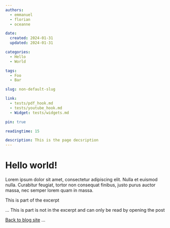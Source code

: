 ```yaml
---
authors:
  - emmanuel
  - florian
  - oceanne

date:
  created: 2024-01-31
  updated: 2024-01-31

categories:
  - Hello
  - World

tags:
  - Foo
  - Bar

slug: non-default-slug

link:
  - tests/pdf_hook.md
  - tests/youtube_hook.md
  - Widget: tests/widgets.md

pin: true

readingtime: 15

description: This is the page decsription
---
```


# Hello world!

Lorem ipsum dolor sit amet, consectetur adipiscing elit. Nulla et euismod
nulla. Curabitur feugiat, tortor non consequat finibus, justo purus auctor
massa, nec semper lorem quam in massa.

This is part of the excerpt

<!-- more -->

...
This is part is not in the excerpt and can only be read by opening the post

[Back to blog site](../index.md)
...
